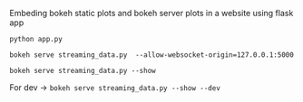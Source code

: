 Embeding bokeh static plots and bokeh server plots in a website using flask app

`python app.py`

`bokeh serve streaming_data.py  --allow-websocket-origin=127.0.0.1:5000`

`bokeh serve streaming_data.py --show`

For dev -> `bokeh serve streaming_data.py --show --dev`